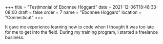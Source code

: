 +++
title = "Testimonial of Ebonnee Hoggard"
date = 2021-12-06T18:48:33-08:00
draft = false
order = 7
name = "Ebonnee Hoggard"
location = "Connecticut"
+++

It gave me experience learning how to code when I thought it was too late for me to get into the field. During my training program, I started a freelance business.
